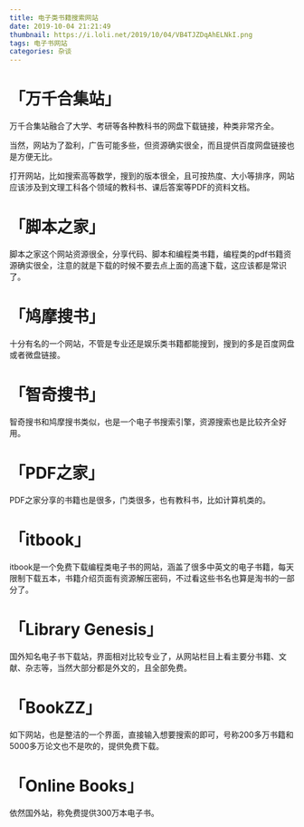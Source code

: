 ```yaml
---
title: 电子类书籍搜索网站
date: 2019-10-04 21:21:49
thumbnail: https://i.loli.net/2019/10/04/VB4TJZDqAhELNkI.png
tags: 电子书网站
categories: 杂谈
---
```


# 「万千合集站」

万千合集站融合了大学、考研等各种教科书的网盘下载链接，种类非常齐全。

<!--more-->

当然，网站为了盈利，广告可能多些，但资源确实很全，而且提供百度网盘链接也是方便无比。

打开网站，比如搜索高等数学，搜到的版本很全，且可按热度、大小等排序，网站应该涉及到文理工科各个领域的教科书、课后答案等PDF的资料文档。

# 「脚本之家」

脚本之家这个网站资源很全，分享代码、脚本和编程类书籍，编程类的pdf书籍资源确实很全，注意的就是下载的时候不要去点上面的高速下载，这应该都是常识了。

# 「鸠摩搜书」

十分有名的一个网站，不管是专业还是娱乐类书籍都能搜到，搜到的多是百度网盘或者微盘链接。

# 「智奇搜书」

智奇搜书和鸠摩搜书类似，也是一个电子书搜索引擎，资源搜索也是比较齐全好用。

# 「PDF之家」

PDF之家分享的书籍也是很多，门类很多，也有教科书，比如计算机类的。

# 「itbook」

itbook是一个免费下载编程类电子书的网站，涵盖了很多中英文的电子书籍，每天限制下载五本，书籍介绍页面有资源解压密码，不过看这些书名也算是淘书的一部分了。

# 「Library Genesis」

国外知名电子书下载站，界面相对比较专业了，从网站栏目上看主要分书籍、文献、杂志等，当然大部分都是外文的，且全部免费。

# 「BookZZ」

如下网站，也是整洁的一个界面，直接输入想要搜索的即可，号称200多万书籍和5000多万论文也不是吹的，提供免费下载。

# 「Online Books」

依然国外站，称免费提供300万本电子书。
